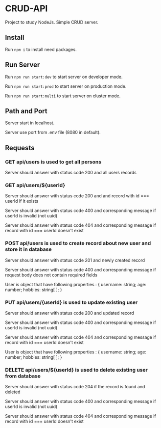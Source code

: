 # CRUD-API

Project to study NodeJs. Simple CRUD server.

## Install

Run `npm i` to install need packages.

## Run Server

Run `npm run start:dev` to start server on developer mode.

Run `npm run start:prod` to start server on production mode.

Run `npm run start:multi` to start server on cluster mode.

## Path and Port

Server start in localhost.

Server use port from .env file (8080 in default).

## Requests

### GET api/users is used to get all persons

Server should answer with status code 200 and all users records

### GET api/users/${userId}

Server should answer with status code 200 and and record with id === userId if it exists

Server should answer with status code 400 and corresponding message if userId is invalid (not uuid)

Server should answer with status code 404 and corresponding message if record with id === userId doesn't exist

### POST api/users is used to create record about new user and store it in database

Server should answer with status code 201 and newly created record

Server should answer with status code 400 and corresponding message if request body does not contain required fields

User is object that have following properties :
{
username: string;
age: number;
hobbies: string[ ];
}

### PUT api/users/{userId} is used to update existing user

Server should answer with status code 200 and updated record

Server should answer with status code 400 and corresponding message if userId is invalid (not uuid)

Server should answer with status code 404 and corresponding message if record with id === userId doesn't exist

User is object that have following properties :
{
username: string;
age: number;
hobbies: string[ ];
}

### DELETE api/users/${userId} is used to delete existing user from database

Server should answer with status code 204 if the record is found and deleted

Server should answer with status code 400 and corresponding message if userId is invalid (not uuid)

Server should answer with status code 404 and corresponding message if record with id === userId doesn't exist
